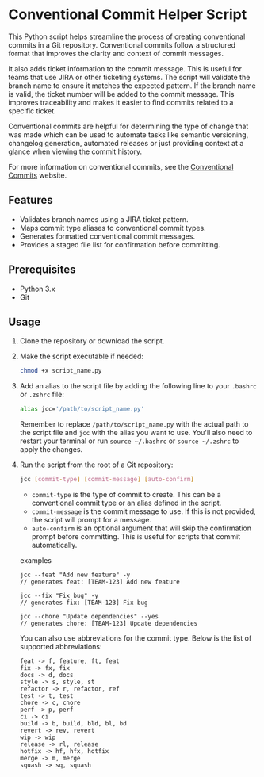 # Conventional Commit Helper Script

This Python script helps streamline the process of creating conventional commits in a Git repository. Conventional commits follow a structured format that improves the clarity and context of commit messages.

It also adds ticket information to the commit message. This is useful for teams that use JIRA or other ticketing systems. The script will validate the branch name to ensure it matches the expected pattern. If the branch name is valid, the ticket number will be added to the commit message. This improves traceability and makes it easier to find commits related to a specific ticket. 

Conventional commits are helpful for determining the type of change that was made which can be used to automate tasks like semantic versioning, changelog generation, automated releases or just providing context at a glance when viewing the commit history.

For more information on conventional commits, see the [Conventional Commits](https://www.conventionalcommits.org/en/v1.0.0/) website.

## Features

- Validates branch names using a JIRA ticket pattern.
- Maps commit type aliases to conventional commit types.
- Generates formatted conventional commit messages.
- Provides a staged file list for confirmation before committing.

## Prerequisites

- Python 3.x
- Git

## Usage

1. Clone the repository or download the script.
2. Make the script executable if needed:
   
   ```bash
   chmod +x script_name.py
    ```
3. Add an alias to the script file by adding the following line to your `.bashrc` or `.zshrc` file:
    
    ```bash
    alias jcc='/path/to/script_name.py'
    ```

    Remember to replace `/path/to/script_name.py` with the actual path to the script file and `jcc` with the alias you want to use. You'll also need to restart your terminal or run `source ~/.bashrc` or `source ~/.zshrc` to apply the changes.

4. Run the script from the root of a Git repository:
    
    ```bash
    jcc [commit-type] [commit-message] [auto-confirm]
    ``` 
    - `commit-type` is the type of commit to create. This can be a conventional commit type or an alias defined in the script.
    - `commit-message` is the commit message to use. If this is not provided, the script will prompt for a message.
    - `auto-confirm` is an optional argument that will skip the confirmation prompt before committing. This is useful for scripts that commit automatically.


    examples
    ```
    jcc --feat "Add new feature" -y 
    // generates feat: [TEAM-123] Add new feature

    jcc --fix "Fix bug" -y
    // generates fix: [TEAM-123] Fix bug

    jcc --chore "Update dependencies" --yes
    // generates chore: [TEAM-123] Update dependencies
    ```

    You can also use abbreviations for the commit type. Below is the list of supported abbreviations:
    ```
    feat -> f, feature, ft, feat
    fix -> fx, fix
    docs -> d, docs
    style -> s, style, st
    refactor -> r, refactor, ref
    test -> t, test
    chore -> c, chore
    perf -> p, perf
    ci -> ci
    build -> b, build, bld, bl, bd
    revert -> rev, revert
    wip -> wip
    release -> rl, release
    hotfix -> hf, hfx, hotfix
    merge -> m, merge
    squash -> sq, squash
    ```
    


